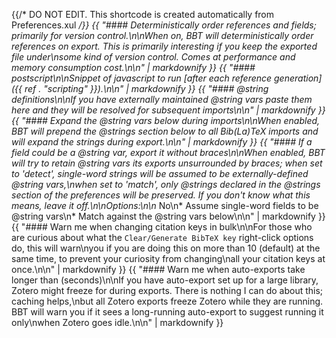 {{/* DO NOT EDIT. This shortcode is created automatically from Preferences.xul */}}
{{ "#### Deterministically order references and fields; primarily for version control.\n\nWhen on, BBT will deterministically order references on export. This is primarily interesting if you keep the exported file under\nsome kind of version control. Comes at performance and memory consumption cost.\n\n" | markdownify }}
{{ "#### postscript\n\nSnippet of javascript to run [after each reference generation]({{ ref . \"scripting\" }}).\n\n" | markdownify }}
{{ "#### @string definitions\n\nIf you have externally maintained @string vars paste them here and they will be resolved for subsequent imports\n\n" | markdownify }}
{{ "#### Expand the @string vars below during imports\n\nWhen enabled, BBT will prepend the @strings section below to all Bib(La)TeX imports and will expand the strings during export.\n\n" | markdownify }}
{{ "#### If a field could be a @string var, export it without braces\n\nWhen enabled, BBT will try to retain @string vars its exports unsurrounded by braces; when set to 'detect', single-word strings will be assumed to be externally-defined @string vars,\nwhen set to 'match', only @strings declared in the @strings section of the preferences will be preserved. If you don't know what this means, leave it off.\n\nOptions:\n\n* No\n* Assume single-word fields to be @string vars\n* Match against the @string vars below\n\n" | markdownify }}
{{ "#### Warn me when changing citation keys in bulk\n\nFor those who are curious about what the `Clear/Generate BibTeX key` right-click options do, this will warn\nyou if you are doing this on more than 10 (default) at the same time, to prevent your curiosity from changing\nall your citation keys at once.\n\n" | markdownify }}
{{ "#### Warn me when auto-exports take longer than (seconds)\n\nIf you have auto-export set up for a large library, Zotero might freeze for during exports. There is nothing I can do about this; caching helps,\nbut all Zotero exports freeze Zotero while they are running. BBT will warn you if it sees a long-running auto-export to suggest running it only\nwhen Zotero goes idle.\n\n" | markdownify }}

